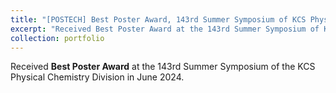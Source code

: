 ```yaml
---
title: "[POSTECH] Best Poster Award, 143rd Summer Symposium of KCS Physical Chemistry Division"
excerpt: "Received Best Poster Award at the 143rd Summer Symposium of KCS Physical Chemistry Division (Jun. 2024)"
collection: portfolio
---
```


Received **Best Poster Award** at the 143rd Summer Symposium of the KCS Physical Chemistry Division in June 2024.
